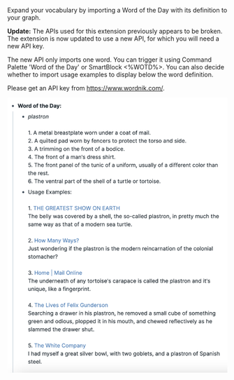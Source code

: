 Expand your vocabulary by importing a Word of the Day with its definition to your graph.

**Update:**
The APIs used for this extension previously appears to be broken. The extension is now updated to use a new API, for which you will need a new API key.

The new API only imports one word. You can trigger it using Command Palette 'Word of the Day' or SmartBlock <%WOTD%>. You can also decide whether to import usage examples to display below the word definition.

Please get an API key from https://www.wordnik.com/.

![WOTD Output](image.png)